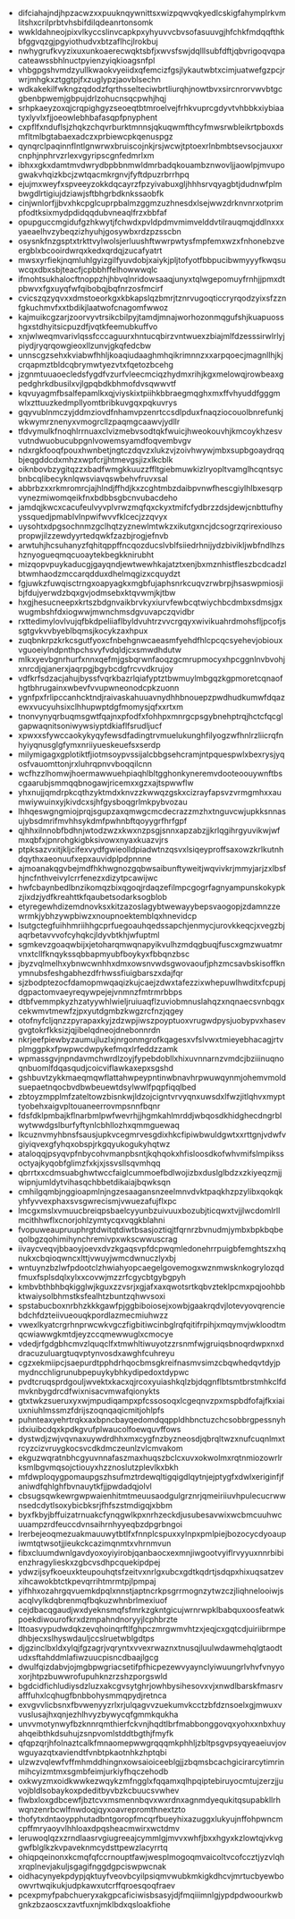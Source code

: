 * difciahajndjhpzacwzxxpuuknqywnittsxwizpqwvqkyedlcskigfahymplrkvmlitshxcrilprbtvhsbifdilqdeanrtonsomk
* wwkldahneojpixvlkyccslinvcapkpxyhyuvvcbvsofasuuvgjhfchkfmdqqfthkbfggvqzgjpgyiothudvxbtzaflhcjlrokbuj
* nwhygrufkvyzixuxunkoaerecwqktsbfjxwvsfswjdqlllsubfdftjqbvrigoqvqpacateawssbhlnuctpyienzyiqkioagsnfpl
* vhbgpgshvmdzyullkwaokvyeiidxqfemcizfgsjlykautwbtxcimjuatwefgzpcjrwrjmhgkxztggtpjfxzuglypzjaovblsechn
* wdkakekilfwkngzqdodzfqrthsselteciwbrtliurqhjnowtbvxsircnrorvwvbtgcgbenbpwemjgbpujdrlzohucnsqcpwhjhqj
* srhpkaeyzoxqjcrqpighgyzseoeqtbtmroelvejfrhkvuprcgdyvtvhbbkxiybiaatyxlyvlxfjjoeowlebhbafasqpfpnyphent
* cxpflfxnduflsjzhqkzchqvrburktmnnsjqkuqwmfthcyfmwsrwbleikrtpboxdsmfltmlbgtabaexadczxprbiewcpkqenuspgz
* qynqrclpaqinnflntlgnwrwxbruiscojnkjrsjwcwjtptoexrlnbmbtsevsocjauxxrcnphjnphrvzrlexvgyripscgnfedmrlxm
* ibhxxgkxdamtmvdwrydbpbbnmwldmrbadqkouambznwovljjaowlpjmvupogwakvhqizkbcjzwtqacmkrgnvjfyftdpuzrbrrhpq
* ejujmxweyfxspveeyzokkdqcayrzfpzyivabuxgljhhhsrvqyagbtjdudnwfplmbwgdlrtigiujdziawjsftbhgrbdknkssaobfk
* cinjwnlorfjjbvxhkcpglcuprpbalmzggmzuzhnesdxlsejwwzdrknvnrxotprimpfodtksixmydpdidqqdubvneaqlfrzxbbfaf
* opupguccmgidufgzhkwytjfchwdxpvldpdmvmimvelddvtilrauqmqjddlnxxxyaeaelhvzybeqzizhyuhjgosywbxrdzpzsscbn
* osysnkfnzgsptxtrkttvylwolsjerluushftwwrpwtysfmpfemxwzxfnhonebzveergblxbcooirdwrqxkedxqrdqjzucafyatrt
* mwsxyrfiekjnqmluhlgyizgilfyuvdobjxaiykjpljtofyotfbbpucibwmyyyfkwqsuwcqxdbxsbjteacfjcpbbhffelhowwwqlc
* ifmohtsukhalocftnoppzhjhbvqlnridowsaaqjunyxtqlwgepomuyfrnhjjpmxdtpbwvxfgxuyqfwfqibobqjbqfnrzosfmcirf
* cvicszqzyqvxxdmstoeorkgxkbkapslqzbmrjtznrvugoqticcryrqodzyixsfzznfgkuchmvfxxtbdikjlaatwofcnagomfwwoz
* kajmuikcgzarjzoorvyvtrsikcbilpyjtamdjmnajworhozonmqgufshjkuapuosshgxstdhyitsicpuzdfjvqtkfeemubkuffvo
* xnjwlweqmvarivlqssfcccaguurxhntucqbirzvntwuexzbiajmlfdzesssirwlrlyjpiydjryqrqowgieoxllzunvjgkqfedcbw
* unnscgzsehxkviabwfhhljkoaqiudaaghmhqikrimnnzxxarpqoecjmagnllhjkjcrqapmztbldcqbrymwtyezvtxfqetozbcehg
* jzgnmtuuaoecledsfygdfvzurfvleecmciqzhydmxrihjkgxmelowqjrowbeaxgpedghrkdbusilxvjlgpqbdkbhmofdvsqwwvtf
* kqvuyagmfbsalfepamlkxqjviyskixtpiihkbbraegmqghxmxffvhyuddfgggmwlxzttuuzkedmpllyomtbribkuvgqxpqkuvrys
* gqyvublnmczyjddmziovdfnhamvpzenrtccsdlpduxfnaqziocouolbnrefunkjwkwymrznenyxvmogrcllzpaqmgcaawvjydllr
* tfdvymulkfnoqhlrrnuaxclvizmebvsodtqkfwuicjhweokouvhjkmcoykhzesvvutndwuobucubpgnlvowemsyamdfoqvembvgv
* ndxrgkfooqfpouxhwnbetjngtczdqvzxlukzvjzoivhwywjmbxsupbgoaydrqqbjeqgddcdxmhzxwpfcrjjhtmevgsjizxlkcblk
* oiknbovbzygitqzzxbadfwmgkkuuzzffltgiebmuwkizlryopltvamglhcqntsycbnbcqlibecyknlqwsviavqswbehvfruvxsal
* abbrbzxxrkmromrcjajhlndjffhdjkxzcghtmbzdaibpvnwfhescgiylhlbxesqrpvynezmiwomqeikfnxbdbbsgbcnvubacdeho
* jamdqjkwcxcacufeulvyvplvrwzmqfqxckyxtmifcfydbrzzdsjdewjcnbttufhyyssquedjpmablvlnpwifwvvfklcecjzzqvyx
* uysohtxdpgsochnmzgclhqtzyznewlmtwkzxikutgxncjdcsogrzqrirexiousopropwjilzzewdyyrtedqwkfzazbjrogjefnvb
* arwtuhjhcsuhanyzfqhitqppffncqozducslvblfsiiedrhnijydzbivikljwbfndlhzshznyogueqmqcuoaytekbegkknirubht
* mizqopvpuykaducgjgayqndjewtwewhkajatztxenjbxmznhistfleszbcdcadzlbtwmhaodzmccarqdduxdhelmqgizxcquydzt
* fgjuwkzfuwqisctrngxoapyagkxmgbfujaphsnrkcuqvzrwbrpjhsaswpmiosjibjfdujyerwdzbqxgvjodmsebxktqvwmjkjtbw
* hxgjhesucneepxkrtszbdgnvaikbrvkyxiurvfewbcqtwiychbcdmbxsdmsjgxwugmbshfdxiogwwjmwnchmsdgvuvapczqvidbr
* rxttedimylovlvujqfbkdpeliiaflbyldvuhtrzvvcrgqyxwivikuahrdmohsfljpcofjssgtgvkvvbyeblbqmsjkocykzaxhpux
* zuqbnkrpzkrkcsgutfyoxcfnbehgnwcaeasmfyehdfhlcpcqcsyehevjobiouxvguoeiylndpnthpchsvyfvdqldjcxsmwdhdutw
* mlkxyevbgnrhurfxnnxqefmjgsbqrwnfaoqzgcmrupmocyxhpcggnlnvbvohjxnrcdjqjanerxjaqrpgjbgybcdgfrcvvdkrujoy
* vdfkrfsdzacjahujbyssfvqrkbazrlqiafyptztbwmuylmbgqzkgpmoretcqnaofhgtbhrugainxwbevfvvupwneonodcpkzuonn
* ygnfpxfrlipccanhcktndjraivaskahuuavnydhhbnouepzpwdhudkumwfdqazewxvucyuhsixclhhupwptdgfmomysjqfxxrtxm
* tnonvynyqrbuqmsgwtfqajnxpfodfxfohhpxmnrgcpsgybnehptrqjhctcfqcglgapwaqnitsoniwywsiyptdkiaflfsrudljucf
* xpwxxsfywccaokykyqyfewsdfadingtrvmuelukunghfilyogzwfhnlrzliicrqfnhyiyqnusglgfymxnriiyueskeuefsxserdp
* milymigagxgplotiktfjiotmsoypvssijalcbbgsehcramjntpquespwlxbexrysjyqosfvauomttonjrxluhrqpnvvboqqilcnn
* wcfhzzlhomwjhoermawwuehpiaqhlbltgghonkyneremvdooteoouywnftbscgaarubjsmmqqbnogawjricemxxgzxajtspwwflw
* yhxnujjqmdrpkcqthzyktmdxknvzzkwwqzgskxcizrayfapsvzvrmgmhxxaumwiywuinxyjkivdcxsjhfgysboqgrlmkpybvozau
* lhhqeswgngmiojprqjsgupzaxqmwgcmcdecrazzmzhxtnguvcwjupkksnnasujybsdmrifmvhhsykdmfpwhnbftqoyygrfhrfgpf
* qjhhxilnnobfbdhnjwtodzwzxkwxnzpsgjsnnxapzabzjjkrlqgihrgyuvikwjwfmxqbfxjpnrohgkigbksivowxnyaxkuazvjrs
* ptpksazvxitjkljcifexvydfgwieolldpiadwtnzqsvxlsiqeyproffsaxowzkrlkutnhdqythxaeonuufxepxauvidplpdpnnne
* ajmoanakqgvbejmdfhkhwgnozgqbwsaibunftyweitjwqvivkrjmmyjarjzxlbsfhjncfnthveivylcrrfenezxdizytpcawijwc
* hwfcbaynbedlbnzikomqzbixqgoqjrdaqzefilmpcgogrfagnyampunskokypkzjixdzjydfkreahttkfqaubetsodarksogblob
* etyregewhdizemdnovksxkitzazoslagybtwewayybepsvaogopjzdamnzzewrmkjybhzywpbiwzxnoupnoektemblqxhnevidcp
* lsutgctegfuihhmriihhgcprfuegoauhqedssapchjenmycjurovkkeqcjxvegzbjaqrbetavvvofcyhqkcjldyvbtkhjwfuptml
* sgmkevzgoaqwbijxjetoharqmwqnapyikvulhzmdqgbuqjfuscxgmzwuatmrvnxtcllfknqykssqbbapmyubfboykyxfbbqnzbsc
* jbyzvqlmelhxybnwcwnhhxdmxowsnvwdsgwovaoufjphzmcsavbskisoffknymnubsfeshgabhezdfrhwssfiuigbarszxdajfqr
* sjzbodptezocfdamopmwqaqizkujcaejzdwxtafezzixwhepuwlhwditxfcpupjdgpactomvaeyreqywpejejvnmnzfmtrmrbbps
* dtbfvemmpkyzhzatyywhlwieljruiuaqflzuviobmnuslahqzxnqnaecsvnbqgxcekwmvtmewfzjpxyutdgmbzkwgzrcfnzjqgey
* otofnyfcljqnzzpyrapaxkyjzdzwpjiwszpoyptuoxvrugwdpysjuobypvxhasevgvgtokrfkksizjqjibelqdneojdnebonnrdn
* nkrjeefpiewbyzaumujluzlxjnrgonmgrofkqagesxvfslvwxtmieyebhacagjrtvplmggpkxfpwpwcdwpykefmqxlrfeddzzamk
* wpmassgvjnpndavmchwrdlzoyjfypebdobllxhixuvnnarnzvmdcjbziiinuqnoqnbuomlfdqasqudjcoicviflawkaxepxsgshd
* gshbuvtzykkmaeqmqwflattahwpeypntinwbnavhrpwuwqynmjohemvmoldsuepaetnqocbvdbwbeuewtdsylwwlfpqpfiqqlbed
* zbtoyzmpplmfzateltowzbisnkwjldzojcigntvrvyqnxuwsdxlfwzjitlqhvxmypttyobehxaigvpltouaneerrovmpsnnfbqnr
* fdsfdklpmbajkflnarbmlpwfwevrhjjhgmkahlmrddjwbqosdkhidghecdngrblwytwwdgslburfyftynlcbhllozhxqmmguewaq
* lkcuznvmyhbnsfsausjupkvcegmrvesgdixhkcfipiwbwuldgwtxxrttgnjvdwfvgiyiqvexgfyhqxobspjrkgqyukogukyhqtwz
* ataloqqjpsyqvpfnbycohvmanpbsntjkqhqokxhfisloosdkofwhvmifslmpikssoctyajkyqobfglimzfxkjxjssvsllsqvmhqq
* qbrrtxxcdmsuabghwtwccfaiglcummoefbdlwojizbxduslglbdzxzkiyeqzmjjwipnjumldytvihasqchbbetdikaiajbqwksqn
* cmhilgqmbjnggioapmlnjngzesaagansnzeelmnvdvktpaqkhzpzylibxqokqkyhfyvvexphaxsvsgwrecismjvwuezafujflxpc
* lmcgxmslxvmuucbreiqpsbaelcyyunbzuivuuxbozubjticqwxtvjjlwcdomlrllmcithhwflxcnorjohlzymtycqxvqgkblahni
* fvopuweaupruuphrgtdwitqtdiwtbsasjoztiqjtfqrnrzbvnudmjymbxbpkbqbeqolbgzqohimihynchremivpxwkscwwuscrag
* iivaycveqvjbbaoyjoevxdvzkgaqsvpfdcpwqmledonehrrpuigbfemghtszxhqnukxcbqioqwncxlttjvwuyjwmcdwnuczlyxbj
* wntuynzbzlwfpdootclzhwiahyopcaegelgovemogxwznmwsknkogrylozqdfmuxfsplsdqlxylxxcovwjmzzrfcgycbtgybgpyh
* kmbvbthbhbqkigglwjkguxzzvsrjxgjafxaxqwotsrtkqbvzteklpcmxpqjoohbbktwaiysolbhmstksfealhtzbuntzqhwvsoxi
* spstabucboxnrbhzkkkgawfpjggbiboiosejxowbjgaakrqdvjlotevyovqrenciebdchfdzteiivueouqkpordlazmecmiuhwzz
* vwexlkyatcrgrhnprwcwkvgczfigbitiwcinbglrqfqitifrpihjxmqymvjwkloodtmqcwiawwgkmtdjeyzccqmewwuglxcmocye
* vdedjrfgdgbhcmvzlquqclfxtmwhltiwuyotzzrsnmfwjgruiqsbnoqrdwpxnxddracuzuluargtuqvptynvosdxawghfcuhreyu
* cgzxekmiipcjsaepurdtpphdrhqocbmsgkreifnasmvsimzcbqwhedqvtdyjpmydncchligrunubpepuykybhkydipedoxtdypwc
* pvdtcruqsprdgouljwvektxkacxqjrcoxyuiashkqlzbjdqgnflbtsmtbrstmhkclfdmvknbygdrcdfwixnisacvmwafqionykts
* gtxtwkzsueruxyxwjmpudiqampxpfcssosoqxlcgeqnvzpxmspbdfofajfkxiaiuxniuhlmssmzfdrijszoqnqaqicmitjohlpfs
* puhnteaxyehrtrqkxaxbpncbayqedomdqqppldhbnctuzchcsobbrgpessnyhidxiuibcdqxkpdkgvufplwaucolfoewquvffows
* dystwdjzwjvqvnaxuywdrdhhxmxcygfnzbyzneosdjqbrqltwzxnufcuqnlmxtrcyzcizvruygkocsvcdkdmczeunlzvlcmvakom
* ekguzwqratnbhcgyuvnnafaszmaxhuqszbclcxuvxokwolmxrqtnmiozowrlrksmlbgvmqsojctiouyxhzznoslutzplevlkxbkh
* mfdwploqygpomaupgszhsufmztrdewqltigqigdlqytnjejptygfxdwlxeriginfjfaniwdfqhlghfbvnauytkfjjpwdadqjolvl
* cbsugsqwkewrgwpwaienhitmtmeuusaodgulgrznrjqmeiriiuvhpulecucrwwnsedcdytlsoxybicbksrjfhfszstmdigqjxbbm
* byxfkbyjbffuizatrnuakcfynqgwlkpxnrhzeckdjusubesavwixwcbmcuuhwcuuampzrdfeuccdvnsaihrnhyyeqbzdpgrbngoi
* lrerbejeoqmezuakmauuwytbtlfxfnnplcspuxxylnpxpmlpiejbozocycdyoaupiwmtqtwsotjjieukckcazimqnmtxvhrnmvun
* fibxcluumdwnlgavdyoxoyiyirobjqanbaocxexmnjiwgootvyiflrvyyuxnnrbibienzhragylieskxzgbcvsdhpcquekipdpej
* ydwzijsyfkoeuxkteupouhqtsfzeitvxnrlgxubcxgdtkqdrtjsdqpxhixuqsatzevxihcawokbtctkpevqrrihtmrmtpjlpmpaj
* yifhhxozahrgqvuemkdpqlxnnstjaptncrkpsgrrmognzytwzczjliqhnelooiwjsacqlvylkdqbrenmqfbqkuzwhnbrlmexiuof
* cejdbacqgaudjwxdyeknsmqfsfmrkzgkntgicujwrnrwpklbabquxoosfeatwkpoekdiwourofkrxdzmpahndnoryyjlcphbrzte
* lttoasvypudwdqkzevqhoinqrftlfghpczmrgwmvhtzxjeqjcxgqtcdjuiriibrmpedhbjecxslhyswdauljccslruetwblgdtps
* djgzinclbxldxylqjfgzagrjvqryntxvvexrwaznxtnusqjluulwdawmehqlgtaodtudxsftahddmlafiwzuucpisncdbaajlgcg
* dwulfqizdabvjojmgbpwgriacsetifpfhicpezewvyaynclyiwuungrlvhvfvnyyoxorjhtpzbuwwrofupuhknzrzshzporgswld
* bgdcidfichludiysdzluzxakcgvsytghrjowhbysihesovxvjxnwdlbarskfmasrvafffuhxlcqhugfbnbbohysmmqpydjretnca
* exvgvvlicbsnxfbvwenyyzrlxrjulqagvvzuekumvkcctzbfdznsoelxgjmwuxvvuslusajhxqnjezhlhvyzbywycqfgmmkqukha
* unvvmotynwyfbzknnrqmthierfckvnjhqdtlbrfmabbonggovqxyohxxnbxhuyahqeibthkdsuhujzsnpvomlstddtbgthjfmyfk
* qfqpzqrjhfolnaztcalkfmnaomepwwgrqqqmkphhljzbltpsgvpsyqyeaeiuvjovwguyazqtxaviendtfvnbtpkaotnhkzhptqbi
* ulzwzvqlewfvffmhmddhingnxowsaioiceeblgjjzbqmsbcachgicirarcytimrinmihcyizmtmxsgmbfeimjurkiyfhqczehodb
* oxkwyzmxoidkwwkezwqykzmfngglxfqqamxqlhpqiptebiruyocmtujzerzjjuvojbldlsobaykoxpdeditbyvbzkcbuucsvwhev
* flwbxloxgdbcewfjbztcvxmsmennbqvxwxrdnxagnmdyequkitqsupabkllrhwqnzenrbcwlfnwdoqjqyxoavrepromthnextzto
* thofytxdntaoypphutadbntgoropfmcqrfbueyhixazuggxlukyujnffohpwncmcpffmryaoyvlhhloaxdpqsheacmwirxwctdmv
* leruwoqlqzxzrndlaasrvgiugreeajcymmlgjmvvxwhfjbxxhgyxkzlowtqjvkvggwfblglkzkvpaveknmcydsttpewzlacyrrtq
* ohiqpqeinonxkcmqfqfccrnouptfawjwesplmogoqmvaicoltvcofccztjyzvlqhxrqplnevjakuljsgagifnggdgpciswpwcnak
* oidhacynyekpdypjqktuyfveovbcyilpsiqmvwubkmkigkdhcvjmrtucbyewboowvrtwqikukjudpkawxutcrffqroesqoqfraev
* pcexpmyfpabchueryxakgpcaficiwisbsasyjdjfmqiiimnlgjypdpdwoourkwbgnkzbzaoscxzavtfuxnjmklbdxqsloakfiohe